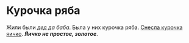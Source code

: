 # Курочка ряба
Жили были *дед да баба*. Была у них курочка ряба.
<ins>Снесла курочка яичко</ins>. ***Яичко не простое, золотое***.
